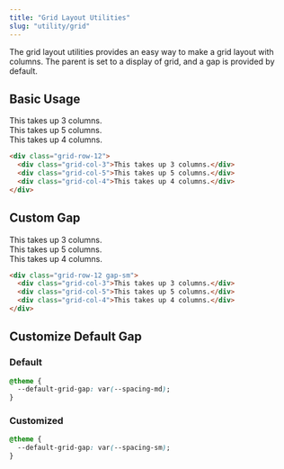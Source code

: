 ```yaml
---
title: "Grid Layout Utilities"
slug: "utility/grid"
---
```


The grid layout utilities provides an easy way to make a grid layout with columns. The parent is set to a display of grid, and a gap is provided by default.

## Basic Usage

<div class="grid-row-12">
  <div class="grid-col-3">This takes up 3 columns.</div>
  <div class="grid-col-5">This takes up 5 columns.</div>
  <div class="grid-col-4">This takes up 4 columns.</div>
</div>

<!-- prettier-ignore -->
```html
<div class="grid-row-12">
  <div class="grid-col-3">This takes up 3 columns.</div>
  <div class="grid-col-5">This takes up 5 columns.</div>
  <div class="grid-col-4">This takes up 4 columns.</div>
</div>
```

## Custom Gap

<div class="grid-row-12 gap-sm">
  <div class="grid-col-3">This takes up 3 columns.</div>
  <div class="grid-col-5">This takes up 5 columns.</div>
  <div class="grid-col-4">This takes up 4 columns.</div>
</div>

<!-- prettier-ignore -->
```html
<div class="grid-row-12 gap-sm">
  <div class="grid-col-3">This takes up 3 columns.</div>
  <div class="grid-col-5">This takes up 5 columns.</div>
  <div class="grid-col-4">This takes up 4 columns.</div>
</div>
```

## Customize Default Gap

### Default

<!-- prettier-ignore -->
```css
@theme {
  --default-grid-gap: var(--spacing-md);
}
```

### Customized

<!-- prettier-ignore -->
```css
@theme {
  --default-grid-gap: var(--spacing-sm);
}
```
